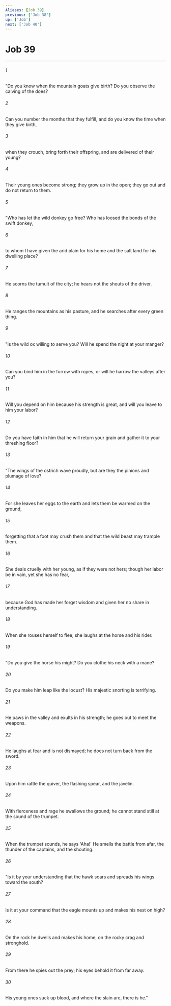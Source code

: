 ```yaml
---
Aliases: [Job 39]
previous: ['Job 38']
up: ['Job']
next: ['Job 40']
---
```

# Job 39

***

 

###### 1 
"Do you know when the mountain goats give birth? 
 Do you observe the calving of the does? 
 
 

###### 2 
Can you number the months that they fulfill, 
 and do you know the time when they give birth, 
 
 

###### 3 
when they crouch, bring forth their offspring, 
 and are delivered of their young? 
 
 

###### 4 
Their young ones become strong; they grow up in the open; 
 they go out and do not return to them.
 
 

###### 5 
"Who has let the wild donkey go free? 
 Who has loosed the bonds of the swift donkey, 
 
 

###### 6 
to whom I have given the arid plain for his home 
 and the salt land for his dwelling place? 
 
 

###### 7 
He scorns the tumult of the city; 
 he hears not the shouts of the driver. 
 
 

###### 8 
He ranges the mountains as his pasture, 
 and he searches after every green thing.
 
 

###### 9 
"Is the wild ox willing to serve you? 
 Will he spend the night at your manger? 
 
 

###### 10 
Can you bind him in the furrow with ropes, 
 or will he harrow the valleys after you? 
 
 

###### 11 
Will you depend on him because his strength is great, 
 and will you leave to him your labor? 
 
 

###### 12 
Do you have faith in him that he will return your grain 
 and gather it to your threshing floor?
 
 

###### 13 
"The wings of the ostrich wave proudly, 
 but are they the pinions and plumage of love? 
 
 

###### 14 
For she leaves her eggs to the earth 
 and lets them be warmed on the ground, 
 
 

###### 15 
forgetting that a foot may crush them 
 and that the wild beast may trample them. 
 
 

###### 16 
She deals cruelly with her young, as if they were not hers; 
 though her labor be in vain, yet she has no fear, 
 
 

###### 17 
because God has made her forget wisdom 
 and given her no share in understanding. 
 
 

###### 18 
When she rouses herself to flee, 
 she laughs at the horse and his rider.
 
 

###### 19 
"Do you give the horse his might? 
 Do you clothe his neck with a mane? 
 
 

###### 20 
Do you make him leap like the locust? 
 His majestic snorting is terrifying. 
 
 

###### 21 
He paws in the valley and exults in his strength; 
 he goes out to meet the weapons. 
 
 

###### 22 
He laughs at fear and is not dismayed; 
 he does not turn back from the sword. 
 
 

###### 23 
Upon him rattle the quiver, 
 the flashing spear, and the javelin. 
 
 

###### 24 
With fierceness and rage he swallows the ground; 
 he cannot stand still at the sound of the trumpet. 
 
 

###### 25 
When the trumpet sounds, he says 'Aha!' 
 He smells the battle from afar, 
 the thunder of the captains, and the shouting.
 
 

###### 26 
"Is it by your understanding that the hawk soars 
 and spreads his wings toward the south? 
 
 

###### 27 
Is it at your command that the eagle mounts up 
 and makes his nest on high? 
 
 

###### 28 
On the rock he dwells and makes his home, 
 on the rocky crag and stronghold. 
 
 

###### 29 
From there he spies out the prey; 
 his eyes behold it from far away. 
 
 

###### 30 
His young ones suck up blood, 
 and where the slain are, there is he."
 
